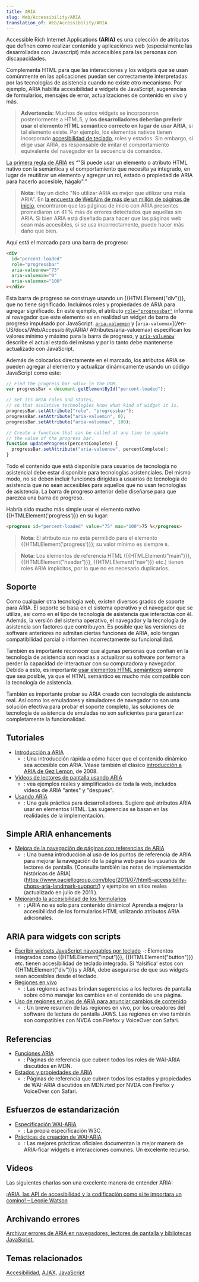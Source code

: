 ```yaml
---
title: ARIA
slug: Web/Accessibility/ARIA
translation_of: Web/Accessibility/ARIA
---
```


Accessible Rich Internet Applications **(<abbr>ARIA</abbr>)** es una colección de atributos que definen como realizar contenido y aplicaciónes web (especialmente las desarrolladas con Javascript) más accecsibles para las personas con discapacidades.

Complementa HTML para que las interacciones y los widgets que se usan comúnmente en las aplicaciones puedan ser correctamente interpretadas por las tecnologías de asistencia cuando no existe otro mecanismo. Por ejemplo, ARIA habilita accesibilidad a widgets de JavaScript, sugerencias de formularios, mensajes de error, actualizaciones de contenido en vivo y más.

> **Advertencia:** Muchos de estos widgets se incorporaron posteriormente a HTML5, y **los desarrolladores deberían preferir usar el elemento HTML semántico correcto en lugar de usar ARIA**, si tal elemento existe. Por ejemplo, los elementos nativos tienen incorporado [accesibilidad de teclado](/en-US/docs/Web/Accessibility/Keyboard-navigable_JavaScript_widgets), roles y estados. Sin embargo, si elige usar ARIA, es responsable de imitar el comportamiento equivalente del navegador en la secuencia de comandos.

[La primera regla de ARIA](https://www.w3.org/TR/using-aria/#rule1) es <q>"Si puede usar un elemento o atributo HTML nativo con la semántica y el comportamiento que necesita ya integrado, en lugar de reutilizar un elemento y agregar un rol, estado o propiedad de ARIA para hacerlo accesible, hágalo".</q>

> **Nota:** Hay un dicho "No utilizar ARIA es mejor que utilizar una mala ARIA". En [la encuesta de WebAim de más de un millón de páginas de inicio](https://webaim.org/projects/million#aria), encontraron que las páginas de inicio con ARIA presentes promediaron un 41 % más de errores detectados que aquellas sin ARIA. Si bien ARIA está diseñado para hacer que las páginas web sean más accesibles, si se usa incorrectamente, puede hacer más daño que bien.

Aquí está el marcado para una barra de progreso:

```html
<div
  id="percent-loaded"
  role="progressbar"
  aria-valuenow="75"
  aria-valuemin="0"
  aria-valuemax="100"
></div>
```

Esta barra de progreso se construye usando un {{HTMLElement("div")}}, que no tiene significado. Incluimos roles y propiedades de ARIA para agregar significado. En este ejemplo, el atributo [`role="progressbar"`](/en-US/docs/Web/Accessibility/ARIA/Roles/progressbar_role) informa al navegador que este elemento es en realidad un widget de barra de progreso impulsado por JavaScript. [`aria-valuemin`](/en-US/docs/Web/Accessibility/ARIA/Attributes/aria-valuemin) y [`aria-valuemax`](/en-US/docs/Web/Accessibility/ARIA/ Attributes/aria-valuemax) especifican los valores mínimo y máximo para la barra de progreso, y [`aria-valuenow`](/en-US/docs/Web/Accessibility/ARIA/Attributes/aria-valuenow) describe el actual estado del mismo y por lo tanto debe mantenerse actualizado con JavaScript.

Además de colocarlos directamente en el marcado, los atributos ARIA se pueden agregar al elemento y actualizar dinámicamente usando un código JavaScript como este:

```js
// Find the progress bar <div> in the DOM.
var progressBar = document.getElementById("percent-loaded");

// Set its ARIA roles and states,
// so that assistive technologies know what kind of widget it is.
progressBar.setAttribute("role", "progressbar");
progressBar.setAttribute("aria-valuemin", 0);
progressBar.setAttribute("aria-valuemax", 100);

// Create a function that can be called at any time to update
// the value of the progress bar.
function updateProgress(percentComplete) {
  progressBar.setAttribute("aria-valuenow", percentComplete);
}
```

Todo el contenido que está disponible para usuarios de tecnología no asistencial debe estar disponible para tecnologías asistenciales. Del mismo modo, no se deben incluir funciones dirigidas a usuarios de tecnología de asistencia que no sean accesibles para aquellos que no usan tecnologías de asistencia. La barra de progreso anterior debe diseñarse para que parezca una barra de progreso.

Habría sido mucho más simple usar el elemento nativo {{HTMLElement('progress')}} en su lugar:

```HTML
<progress id="percent-loaded" value="75" max="100">75 %</progress>
```

> **Nota:** El atributo `min` no está permitido para el elemento {{HTMLElement('progress')}}; su valor mínimo es siempre `0`.

> **Nota:** Los elementos de referencia HTML ({{HTMLElement("main")}}, {{HTMLElement("header")}}, {{HTMLElement("nav")}} etc.) tienen roles ARIA implícitos, por lo que no es necesario duplicarlos.

## Soporte

Como cualquier otra tecnología web, existen diversos grados de soporte para ARIA. El soporte se basa en el sistema operativo y el navegador que se utiliza, así como en el tipo de tecnología de asistencia que interactúa con él. Además, la versión del sistema operativo, el navegador y la tecnología de asistencia son factores que contribuyen. Es posible que las versiones de software anteriores no admitan ciertas funciones de ARIA, solo tengan compatibilidad parcial o informen incorrectamente su funcionalidad.

También es importante reconocer que algunas personas que confían en la tecnología de asistencia son reacias a actualizar su software por temor a perder la capacidad de interactuar con su computadora y navegador. Debido a esto, es importante [usar elementos HTML semánticos](/en-US/docs/Learn/Accessibility/HTML) siempre que sea posible, ya que el HTML semántico es mucho más compatible con la tecnología de asistencia.

También es importante probar su ARIA creado con tecnología de asistencia real. Así como los emuladores y simuladores de navegador no son una solución efectiva para probar el soporte completo, las soluciones de tecnología de asistencia de emuladas no son suficientes para garantizar completamente la funcionalidad.

## Tutoriales

- [Introducción a ARIA](/en-US/docs/Web/Accessibility/An_overview_of_accessible_web_applications_and_widgets)
  - : Una introducción rápida a cómo hacer que el contenido dinámico sea accesible con ARIA. Véase también el clásico [introducción a ARIA de Gez Lemon](https://dev.opera.com/articles/view/introduction-to-wai-aria/), de 2008.
- [Videos de lectores de pantalla usando ARIA](https://zomigi.com/blog/videos-of-screen-readers-using-aria-updated/)
  - : vea ejemplos reales y simplificados de toda la web, incluidos videos de ARIA "antes" y "después".
- [Usando ARIA](https://w3c.github.io/using-aria/)
  - : Una guía práctica para desarrolladores. Sugiere qué atributos ARIA usar en elementos HTML. Las sugerencias se basan en las realidades de la implementación.

## Simple ARIA enhancements

- [Mejora de la navegación de páginas con referencias de ARIA](https://www.paciellogroup.com/blog/2013/02/using-wai-aria-landmarks-2013/)
  - : Una buena introducción al uso de los puntos de referencia de ARIA para mejorar la navegación de la página web para los usuarios de lectores de pantalla. [Consulte también las notas de implementación históricas de ARIA] (https://www.paciellogroup.com/blog/2011/07/html5-accessibility-chops-aria-landmark-support/) y ejemplos en sitios reales (actualizado en julio de 2011 ).
- [Mejorando la accesibilidad de los formularios](/en-US/docs/Web/Accessibility/ARIA/forms)
  - : ¡ARIA no es solo para contenido dinámico! Aprenda a mejorar la accesibilidad de los formularios HTML utilizando atributos ARIA adicionales.

## ARIA para widgets con scripts

- [Escribir widgets JavaScript navegables por teclado](/en-US/docs/Web/Accessibility/Keyboard-navigable_JavaScript_widgets)
  -: Elementos integrados como {{HTMLElement("input")}}, {{HTMLElement("button")}} etc. tienen accesibilidad de teclado integrado. Si 'falsifica' estos con {{HTMLElement("div")}}s y ARIA, debe asegurarse de que sus widgets sean accesibles desde el teclado.
- [Regiones en vivo](/en-US/docs/Web/Accessibility/ARIA/ARIA_Live_Regions)
  - : Las regiones activas brindan sugerencias a los lectores de pantalla sobre cómo manejar los cambios en el contenido de una página.
- [Uso de regiones en vivo de ARIA para anunciar cambios de contenido](https://www.freedomscientific.com/Training/Surfs-up/AriaLiveRegions.htm)
  - : Un breve resumen de las regiones en vivo, por los creadores del software de lectura de pantalla JAWS. Las regiones en vivo también son compatibles con NVDA con Firefox y VoiceOver con Safari.

## Referencias

- [Funciones ARIA](/en-US/docs/Web/Accessibility/ARIA/Roles)
  - : Páginas de referencia que cubren todos los roles de WAI-ARIA discutidos en MDN.
- [Estados y propiedades de ARIA](/es/docs/Web/Accessibility/ARIA/Attributes)
  - : Páginas de referencia que cubren todos los estados y propiedades de WAI-ARIA discutidos en MDN.rted por NVDA con Firefox y VoiceOver con Safari.

## Esfuerzos de estandarización

- [Especificación WAI-ARIA](https://www.w3.org/TR/wai-aria-1.1/)
  - : La propia especificación W3C.
- [Prácticas de creación de WAI-ARIA](https://www.w3.org/TR/wai-aria-practices-1.1/)
  - : Las mejores prácticas oficiales documentan la mejor manera de ARIA-ficar widgets e interacciones comunes. Un excelente recurso.

## Videos

Las siguientes charlas son una excelente manera de entender ARIA:

[¡ARIA, las API de accesibilidad y la codificación como si te importara un comino! – Leonie Watson](https://www.youtube.com/watch?v=qdB8SRhqvFc)

## Archivando errores

[Archivar errores de ARIA en navegadores, lectores de pantalla y bibliotecas JavaScript.](/es/docs/Web/Accessibility/ARIA/How_to_file_ARIA-related_bugs)

## Temas relacionados

[Accesibilidad](/es/docs/Web/Accessibility), [AJAX](/en-US/docs/Web/Guide/AJAX), [JavaScript](/en-US/docs/Web/JavaScript)
